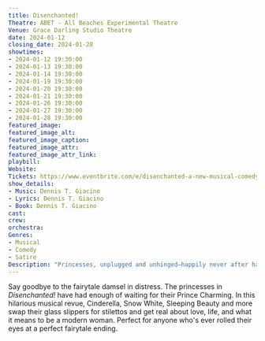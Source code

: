 ```yaml
---
title: Disenchanted!
Theatre: ABET - All Beaches Experimental Theatre
Venue: Grace Darling Studio Theatre
date: 2024-01-12
closing_date: 2024-01-28
showtimes:
- 2024-01-12 19:30:00
- 2024-01-13 19:30:00
- 2024-01-14 19:30:00
- 2024-01-19 19:30:00
- 2024-01-20 19:30:00
- 2024-01-21 19:30:00
- 2024-01-26 19:30:00
- 2024-01-27 19:30:00
- 2024-01-28 19:30:00
featured_image: 
featured_image_alt: 
featured_image_caption: 
featured_image_attr: 
featured_image_attr_link: 
playbill:
Website: 
Tickets: https://www.eventbrite.com/e/disenchanted-a-new-musical-comedy-tickets-679807250787
show_details: 
- Music: Dennis T. Giacino
- Lyrics: Dennis T. Giacino
- Book: Dennis T. Giacino
cast:
crew:
orchestra:
Genres:
- Musical
- Comedy
- Satire
Description: "Princesses, unplugged and unhinged—happily never after has never been this much fun."
---
```

Say goodbye to the fairytale damsel in distress. The princesses in *Disenchanted!* have had enough of waiting for their Prince Charming. In this hilarious musical revue, Cinderella, Snow White, Sleeping Beauty and more swap their glass slippers for stilettos and get real about love, life, and what it means to be a modern woman. Perfect for anyone who's ever rolled their eyes at a perfect fairytale ending.

